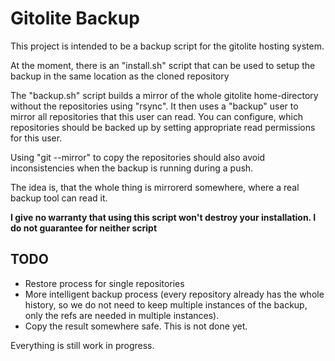 Gitolite Backup
===============

This project is intended to be a backup script for the gitolite hosting system.

At the moment, there is an "install.sh" script that can be used to setup the backup in the same location as the cloned repository

The "backup.sh" script builds a mirror of the whole gitolite home-directory without the repositories using "rsync". It then uses a "backup" user to mirror all repositories that this user can read. You can configure, which repositories should be backed up by setting appropriate read permissions for this user.

Using "git --mirror" to copy the repositories should also avoid inconsistencies when the backup is running during a push.

The idea is, that the whole thing is mirrorerd somewhere, where a real backup tool can read it.

**I give no warranty that using this script won't destroy your installation. I do not guarantee for neither script**


TODO
----

* Restore process for single repositories
* More intelligent backup process (every repository already has the whole history, so we do not need to keep multiple instances of the backup, only the refs are needed in multiple instances).
* Copy the result somewhere safe. This is not done yet.

Everything is still work in progress.


